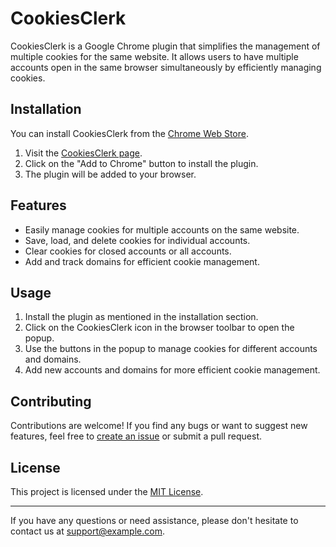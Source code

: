 # CookiesClerk

CookiesClerk is a Google Chrome plugin that simplifies the management of multiple cookies for the same website. It allows users to have multiple accounts open in the same browser simultaneously by efficiently managing cookies.

## Installation

You can install CookiesClerk from the [Chrome Web Store](link-to-chrome-web-store).

1. Visit the [CookiesClerk page](link-to-chrome-web-store).
2. Click on the "Add to Chrome" button to install the plugin.
3. The plugin will be added to your browser.

## Features

- Easily manage cookies for multiple accounts on the same website.
- Save, load, and delete cookies for individual accounts.
- Clear cookies for closed accounts or all accounts.
- Add and track domains for efficient cookie management.

## Usage

1. Install the plugin as mentioned in the installation section.
2. Click on the CookiesClerk icon in the browser toolbar to open the popup.
3. Use the buttons in the popup to manage cookies for different accounts and domains.
4. Add new accounts and domains for more efficient cookie management.

## Contributing
    
Contributions are welcome! If you find any bugs or want to suggest new features, feel free to [create an issue](link-to-issues) or submit a pull request.

## License

This project is licensed under the [MIT License](./LICENSE).

---

If you have any questions or need assistance, please don't hesitate to contact us at [support@example.com](mailto:support@example.com).
